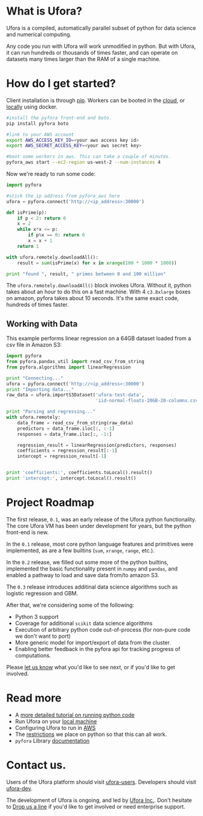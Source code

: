 # What is Ufora?

Ufora is a compiled, automatically parallel subset of python for data science
and numerical computing.

Any code you run with Ufora will work unmodified in python. But with Ufora,
it can run hundreds or thousands of times faster, and can operate
on datasets many times larger than the RAM of a single machine.

# How do I get started?

Client installation is through [pip](https://pip.readthedocs.org/en/stable/).
Workers can be booted in the [cloud](https://ufora.github.io/ufora/tutorials/getting-started-aws.html),
or [locally](https://ufora.github.io/ufora/tutorials/getting-started-local.html) using docker.

```bash
#install the pyfora front-end and boto.
pip install pyfora boto

#link to your AWS account
export AWS_ACCESS_KEY_ID=<your aws access key id>
export AWS_SECRET_ACCESS_KEY=<your aws secret key>

#boot some workers in aws. This can take a couple of minutes.
pyfora_aws start --ec2-region us-west-2 --num-instances 4
```

Now we're ready to run some code:

```py
import pyfora

#stick the ip address from pyfora_aws here
ufora = pyfora.connect('http://<ip_address>:30000')

def isPrime(p):
    if p < 2: return 0
    x = 2
    while x*x <= p:
        if p%x == 0: return 0
        x = x + 1
    return 1

with ufora.remotely.downloadAll():
    result = sum(isPrime(x) for x in xrange(100 * 1000 * 1000))

print "found ", result, " primes between 0 and 100 million"
```

The `ufora.remotely.downloadAll()` block invokes Ufora. Without it,  python
takes about an hour to do this on a fast machine. With 4 `c3.8xlarge` boxes on
amazon, pyfora takes about 10 seconds. It's the same exact code, hundreds of times
faster.


## Working with Data

This example performs linear regression on a 64GB dataset loaded from a csv file in Amazon S3:

```py
import pyfora
from pyfora.pandas_util import read_csv_from_string
from pyfora.algorithms import linearRegression

print "Connecting..."
ufora = pyfora.connect('http://<ip_address>:30000')
print "Importing data..."
raw_data = ufora.importS3Dataset('ufora-test-data',
                                 'iid-normal-floats-20GB-20-columns.csv').result()

print "Parsing and regressing..."
with ufora.remotely:
    data_frame = read_csv_from_string(raw_data)
    predictors = data_frame.iloc[:, :-1]
    responses = data_frame.iloc[:, -1:]

    regression_result = linearRegression(predictors, responses)
    coefficients = regression_result[:-1]
    intercept = regression_result[-1]


print 'coefficients:', coefficients.toLocal().result()
print 'intercept:', intercept.toLocal().result()
```

# Project Roadmap

The first release, `0.1`, was an early release of the Ufora python functionality.
The core Ufora VM has been under development for years, but the python front-end
is new.

In the `0.1` release, most core python language features and primitives were
implemented, as are a few builtins (`sum`, `xrange`, `range`, etc.).

In the `0.2` release, we filled out some more of the
python builtins, implemented the basic functionality present in `numpy` and
`pandas`, and enabled a pathway to load and save data from/to amazon S3.

The `0.3` release introduces additinal data science algorithms such as logistic regression and 
GBM.

After that, we're considering some of the following:

* Python 3 support
* Coverage for additional `scikit` data science algorithms
* Execution of arbitrary python code out-of-process (for non-pure code we don't want to port)
* More generic model for import/export of data from the cluster.
* Enabling better feedback in the pyfora api for tracking progress of computations.

Please [let us know](https://groups.google.com/forum/#!topic/ufora-user/FyT9oUhEa0w)
what you'd like to see next, or if you'd like to get involved.

# Read more

* A [more detailed tutorial on running python code](https://ufora.github.io/ufora/tutorials/running-python-code.html)
* Run Ufora on your [local machine](https://ufora.github.io/ufora/tutorials/getting-started-local.html)
* Configuring Ufora to run in [AWS](https://ufora.github.io/ufora/tutorials/getting-started-aws.html)
* The [restrictions](https://ufora.github.io/ufora/documentation/python-restrictions.html) we place on python so that this can all work.
* `pyfora` Library [documentation](http://docs.pyfora.com/)

# Contact us.

Users of the Ufora platform should visit [ufora-users](https://groups.google.com/forum/#!forum/ufora-user). Developers
should visit [ufora-dev](https://groups.google.com/forum/#!forum/ufora-dev).

The development of Ufora is ongoing, and led by [Ufora Inc.](http://www.ufora.com/).
Don't hesitate to [Drop us a line](mailto:info@ufora.com) if you'd like to get involved or need enterprise support.



